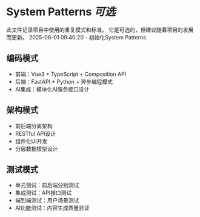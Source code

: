 # System Patterns *可选*

此文件记录项目中使用的重复模式和标准。
它是可选的，但建议随着项目的发展而更新。
2025-06-01 09:40:20 - 初始化System Patterns

## 编码模式

* 前端：Vue3 + TypeScript + Composition API
* 后端：FastAPI + Python + 异步编程模式
* AI集成：模块化AI服务接口设计

## 架构模式

* 前后端分离架构
* RESTful API设计
* 组件化UI开发
* 分层数据模型设计

## 测试模式

* 单元测试：前后端分别测试
* 集成测试：API接口测试
* 端到端测试：用户场景测试
* AI功能测试：内容生成质量验证